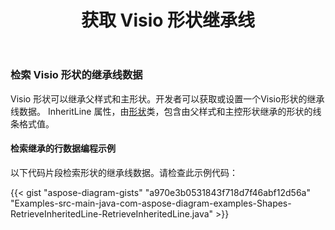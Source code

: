 ﻿---
title: 获取 Visio 形状继承线
type: docs
weight: 100
url: /zh/java/get-visio-shape-inherit-line/
description: 本节介绍如何获取 visio 形状的线条样式，继承自其父样式并掌握 Aspose.Diagram。
---
### **检索 Visio 形状的继承线数据**
Visio 形状可以继承父样式和主形状。开发者可以获取或设置一个Visio形状的继承线数据。 InheritLine 属性，由[形状](https://reference.aspose.com/diagram/java/com.aspose.diagram/shape)类，包含由父样式和主控形状继承的形状的线条格式值。
#### **检索继承的行数据编程示例**
以下代码片段检索形状的继承线数据。请检查此示例代码：

{{< gist "aspose-diagram-gists" "a970e3b0531843f718d7f46abf12d56a" "Examples-src-main-java-com-aspose-diagram-examples-Shapes-RetrieveInheritedLine-RetrieveInheritedLine.java" >}}

